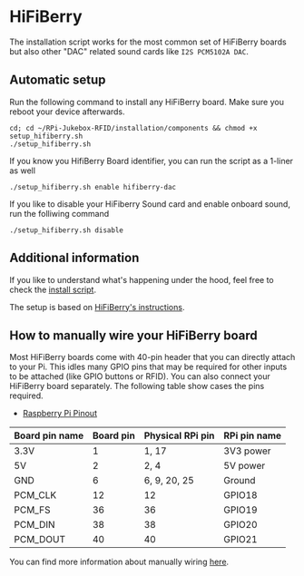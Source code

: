# HiFiBerry

The installation script works for the most common set of HiFiBerry boards but also other "DAC" related sound cards like `I2S PCM5102A DAC`.

## Automatic setup

Run the following command to install any HiFiBerry board. Make sure you reboot your device afterwards.

```
cd; cd ~/RPi-Jukebox-RFID/installation/components && chmod +x setup_hifiberry.sh
./setup_hifiberry.sh
```

If you know you HifiBerry Board identifier, you can run the script as a 1-liner as well

```
./setup_hifiberry.sh enable hifiberry-dac
```

If you like to disable your HiFiberry Sound card and enable onboard sound, run the folliwing command


```
./setup_hifiberry.sh disable
```

## Additional information

If you like to understand what's happening under the hood, feel free to check the [install script](../../../../installation/components/setup_hifiberry.sh).

The setup is based on [HiFiBerry's instructions](https://www.hifiberry.com/docs/software/configuring-linux-3-18-x/).

## How to manually wire your HiFiBerry board

Most HiFiBerry boards come with 40-pin header that you can directly attach to your Pi. This idles many GPIO pins that may be required for other inputs to be attached (like GPIO buttons or RFID). You can also connect your HiFiBerry board separately. The following table show cases the pins required.

* [Raspberry Pi Pinout](https://github.com/raspberrypi/documentation/blob/develop/documentation/asciidoc/computers/os/using-gpio.adoc)

| Board pin name | Board pin | Physical RPi pin | RPi pin name |
|----------------|-----------|------------------|--------------|
| 3.3V           | 1         | 1, 17            | 3V3 power    |
| 5V             | 2         | 2, 4             | 5V power     |
| GND            | 6         | 6, 9, 20, 25     | Ground       |
| PCM_CLK        | 12        | 12               | GPIO18       |
| PCM_FS         | 36        | 36               | GPIO19       |
| PCM_DIN        | 38        | 38               | GPIO20       |
| PCM_DOUT       | 40        | 40               | GPIO21       |

You can find more information about manually wiring [here](https://forum-raspberrypi.de/forum/thread/44967-kein-ton-ueber-hifiberry-miniamp-am-rpi-4/?postID=401305#post401305).
